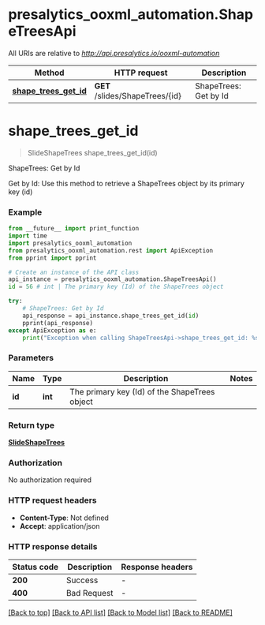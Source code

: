 # presalytics_ooxml_automation.ShapeTreesApi

All URIs are relative to *http://api.presalytics.io/ooxml-automation*

Method | HTTP request | Description
------------- | ------------- | -------------
[**shape_trees_get_id**](ShapeTreesApi.md#shape_trees_get_id) | **GET** /slides/ShapeTrees/{id} | ShapeTrees: Get by Id


# **shape_trees_get_id**
> SlideShapeTrees shape_trees_get_id(id)

ShapeTrees: Get by Id

Get by Id: Use this method to retrieve a ShapeTrees object by its primary key (id)

### Example

```python
from __future__ import print_function
import time
import presalytics_ooxml_automation
from presalytics_ooxml_automation.rest import ApiException
from pprint import pprint

# Create an instance of the API class
api_instance = presalytics_ooxml_automation.ShapeTreesApi()
id = 56 # int | The primary key (Id) of the ShapeTrees object

try:
    # ShapeTrees: Get by Id
    api_response = api_instance.shape_trees_get_id(id)
    pprint(api_response)
except ApiException as e:
    print("Exception when calling ShapeTreesApi->shape_trees_get_id: %s\n" % e)
```

### Parameters

Name | Type | Description  | Notes
------------- | ------------- | ------------- | -------------
 **id** | **int**| The primary key (Id) of the ShapeTrees object | 

### Return type

[**SlideShapeTrees**](SlideShapeTrees.md)

### Authorization

No authorization required

### HTTP request headers

 - **Content-Type**: Not defined
 - **Accept**: application/json

### HTTP response details
| Status code | Description | Response headers |
|-------------|-------------|------------------|
**200** | Success |  -  |
**400** | Bad Request |  -  |

[[Back to top]](#) [[Back to API list]](../README.md#documentation-for-api-endpoints) [[Back to Model list]](../README.md#documentation-for-models) [[Back to README]](../README.md)

